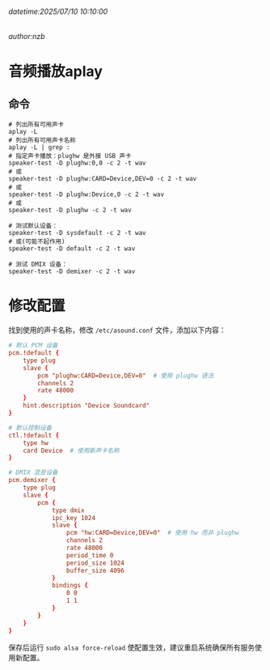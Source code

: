 ###### datetime:2025/07/10 10:10:00

###### author:nzb

# 音频播放aplay

## 命令

```shell
# 列出所有可用声卡
aplay -L 
# 列出所有可用声卡名称
aplay -L | grep :
# 指定声卡播放：plughw 是外接 USB 声卡
speaker-test -D plughw:0,0 -c 2 -t wav
# 或
speaker-test -D plughw:CARD=Device,DEV=0 -c 2 -t wav
# 或
speaker-test -D plughw:Device,0 -c 2 -t wav
# 或
speaker-test -D plughw -c 2 -t wav

# 测试默认设备：
speaker-test -D sysdefault -c 2 -t wav
# 或(可能不起作用)
speaker-test -D default -c 2 -t wav

# 测试 DMIX 设备：
speaker-test -D demixer -c 2 -t wav
```

# 修改配置

找到使用的声卡名称，修改 `/etc/asound.conf` 文件，添加以下内容：

```conf
# 默认 PCM 设备
pcm.!default {
    type plug
    slave {
        pcm "plughw:CARD=Device,DEV=0"  # 使用 plughw 语法
        channels 2
        rate 48000
    }
    hint.description "Device Soundcard"
}

# 默认控制设备
ctl.!default {
    type hw
    card Device  # 使用新声卡名称
}

# DMIX 混音设备
pcm.demixer {
    type plug
    slave {
        pcm {
            type dmix
            ipc_key 1024
            slave {
                pcm "hw:CARD=Device,DEV=0"  # 使用 hw 而非 plughw
                channels 2
                rate 48000
                period_time 0
                period_size 1024
                buffer_size 4096
            }
            bindings {
                0 0
                1 1
            }
        }
    }
}
```

保存后运行 `sudo alsa force-reload` 使配置生效，建议重启系统确保所有服务使用新配置。
